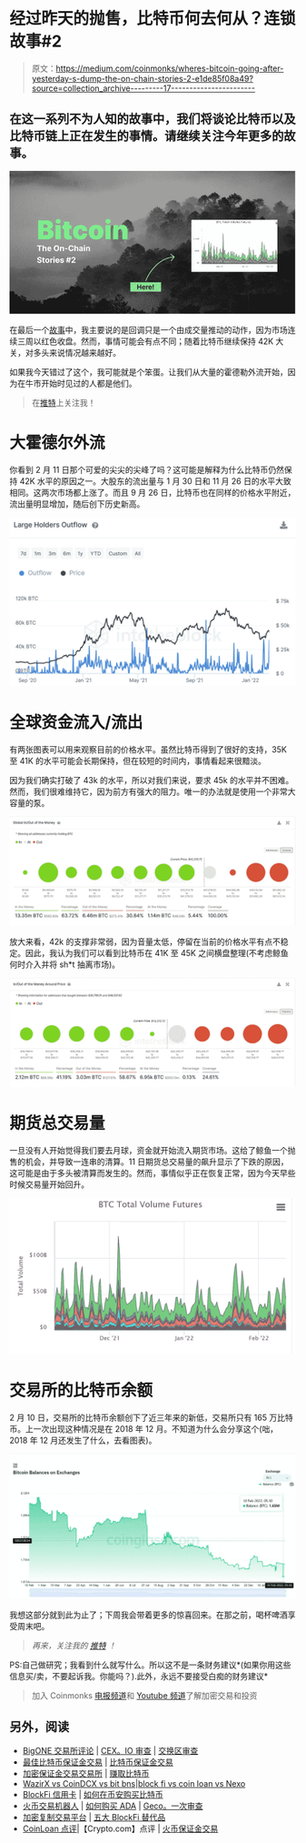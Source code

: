 # 经过昨天的抛售，比特币何去何从？连锁故事#2

> 原文：<https://medium.com/coinmonks/wheres-bitcoin-going-after-yesterday-s-dump-the-on-chain-stories-2-e1de85f08a49?source=collection_archive---------17----------------------->

## 在这一系列不为人知的故事中，我们将谈论比特币以及比特币链上正在发生的事情。请继续关注今年更多的故事。

![](img/28a68861a4ab1fe1d2f394d0ef5bb145.png)

在最后一个[故事](/coinmonks/wheres-bitcoin-going-after-yesterday-s-pump-the-on-chain-stories-1-4f4585dcffd7?source=user_profile---------0-------------------------------)中，我主要说的是回调只是一个由成交量推动的动作，因为市场连续三周以红色收盘。然而，事情可能会有点不同；随着比特币继续保持 42K 大关，对多头来说情况越来越好。

如果我今天错过了这个，我可能就是个笨蛋。让我们从大量的霍德勒外流开始，因为在牛市开始时见过的人都是他们。

> 在[推特](https://twitter.com/0xtanjero)上关注我！

# 大霍德尔外流

你看到 2 月 11 日那个可爱的尖尖的尖峰了吗？这可能是解释为什么比特币仍然保持 42K 水平的原因之一。大股东的流出量与 1 月 30 日和 11 月 26 日的水平大致相同。这两次市场都上涨了。而且 9 月 26 日，比特币也在同样的价格水平附近，流出量明显增加，随后创下历史新高。

![](img/fbeafdbdbb9d10021c8bdc66dfbbdced.png)

# 全球资金流入/流出

有两张图表可以用来观察目前的价格水平。虽然比特币得到了很好的支持，35K 至 41K 的水平可能会长期保持，但在较短的时间内，事情看起来很黯淡。

因为我们确实打破了 43k 的水平，所以对我们来说，要求 45k 的水平并不困难。然而，我们很难维持它，因为前方有强大的阻力。唯一的办法就是使用一个非常大容量的泵。

![](img/10d5d9ac1a60d0a05957fcb743fbdb18.png)

放大来看，42k 的支撑非常弱，因为音量太低，停留在当前的价格水平有点不稳定。因此，我认为我们可以看到比特币在 41K 至 45K 之间横盘整理(不考虑鲸鱼何时介入并将 sh*t 抽离市场)。

![](img/f393902e7a69fcdd3fb46a171253f859.png)

# 期货总交易量

一旦没有人开始觉得我们要去月球，资金就开始流入期货市场。这给了鲸鱼一个抛售的机会，并导致一连串的清算。11 日期货总交易量的飙升显示了下跌的原因，这可能是由于多头被清算而发生的。然而，事情似乎正在恢复正常，因为今天早些时候交易量开始回升。

![](img/8cb5766662ab34989234ad6d0958c793.png)

# 交易所的比特币余额

2 月 10 日，交易所的比特币余额创下了近三年来的新低，交易所只有 165 万比特币。上一次出现这种情况是在 2018 年 12 月。不知道为什么会分享这个(咄，2018 年 12 月还发生了什么，去看图表)。

![](img/f989ddd7caae5c3bcb943e8bbe66f342.png)

我想这部分就到此为止了；下周我会带着更多的惊喜回来。在那之前，喝杯啤酒享受周末吧。

> *再来，关注我的* [*推特*](https://twitter.com/0xtanjero) *！*

PS:自己做研究；我看到什么就写什么。所以这不是一条财务建议*(如果你用这些信息买/卖，不要起诉我。你能吗？).此外，永远不要接受白痴的财务建议*

> 加入 Coinmonks [电报频道](https://t.me/coincodecap)和 [Youtube 频道](https://www.youtube.com/c/coinmonks/videos)了解加密交易和投资

## 另外，阅读

*   [BigONE 交易所评论](/coinmonks/bigone-exchange-review-64705d85a1d4) | [CEX。IO 审查](https://coincodecap.com/cex-io-review) | [交换区审查](/coinmonks/swapzone-review-crypto-exchange-data-aggregator-e0ad78e55ed7)
*   [最佳比特币保证金交易](/coinmonks/bitcoin-margin-trading-exchange-bcbfcbf7b8e3) | [比特币保证金交易](https://coincodecap.com/bityard-margin-trading)
*   [加密保证金交易交易所](/coinmonks/crypto-margin-trading-exchanges-428b1f7ad108) | [赚取比特币](/coinmonks/earn-bitcoin-6e8bd3c592d9)
*   [WazirX vs CoinDCX vs bit bns](/coinmonks/wazirx-vs-coindcx-vs-bitbns-149f4f19a2f1)|[block fi vs coin loan vs Nexo](/coinmonks/blockfi-vs-coinloan-vs-nexo-cb624635230d)
*   [BlockFi 信用卡](https://coincodecap.com/blockfi-credit-card) | [如何在币安购买比特币](https://coincodecap.com/buy-bitcoin-binance)
*   [火币交易机器人](https://coincodecap.com/huobi-trading-bot) | [如何购买 ADA](https://coincodecap.com/buy-ada-cardano) | [Geco。一次审查](https://coincodecap.com/geco-one-review)
*   [加密复制交易平台](/coinmonks/top-10-crypto-copy-trading-platforms-for-beginners-d0c37c7d698c) | [五大 BlockFi 替代品](https://coincodecap.com/blockfi-alternatives)
*   [CoinLoan 点评](https://coincodecap.com/coinloan-review)|【Crypto.com】点评 | [火币保证金交易](/coinmonks/huobi-margin-trading-b3b06cdc1519)